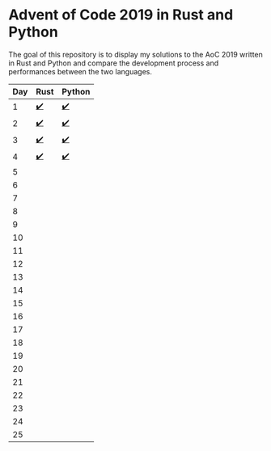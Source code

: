 # Advent of Code 2019 in Rust and Python

The goal of this repository is to display my solutions to the AoC 2019 written in Rust and Python and compare the development process and performances between the two languages.



| Day  | Rust                         | Python              |
| ---- | ---------------------------- | ------------------- |
| 1    | [:heavy_check_mark:](./Day-1/sol/src/main.rs) | [:heavy_check_mark:](./Day-1/sol.py) |
| 2    | [:heavy_check_mark:](./Day-2/sol/src/main.rs) | [:heavy_check_mark:](./Day-2/sol.py) |
| 3    | [:heavy_check_mark:](./Day-3/sol/src/main.rs) | [:heavy_check_mark:](./Day-3/sol.py) |
| 4    | [:heavy_check_mark:](./Day-4/sol/src/main.rs) | [:heavy_check_mark:](./Day-4/sol.py) |
| 5    |                              |                     |
| 6    |                              |                     |
| 7    |                              |                     |
| 8    |                              |                     |
| 9    |                              |                     |
| 10   |                              |                     |
| 11   |                              |                     |
| 12   |                              |                     |
| 13   |                              |                     |
| 14   |                              |                     |
| 15   |                              |                     |
| 16   |                              |                     |
| 17   |                              |                     |
| 18   |                              |                     |
| 19   |                              |                     |
| 20   |                              |                     |
| 21   |                              |                     |
| 22   |                              |                     |
| 23   |                              |                     |
| 24   |                              |                     |
| 25   |                              |                     |
